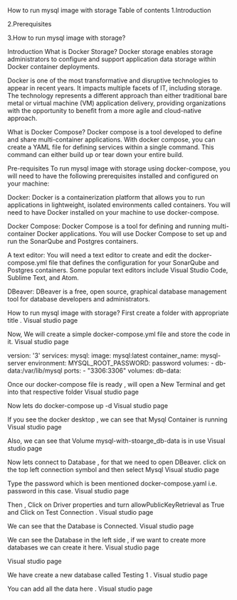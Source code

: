 How to run mysql image with storage
Table of contents
1.Introduction

2.Prerequisites

3.How to run mysql image with storage?

Introduction
What is Docker Storage?
Docker storage enables storage administrators to configure and support application data storage within Docker container deployments.

Docker is one of the most transformative and disruptive technologies to appear in recent years. It impacts multiple facets of IT, including storage. The technology represents a different approach than either traditional bare metal or virtual machine (VM) application delivery, providing organizations with the opportunity to benefit from a more agile and cloud-native approach.

What is Docker Compose?
Docker compose is a tool developed to define and share multi-container applications. With docker compose, you can create a YAML file for defining services within a single command. This command can either build up or tear down your entire build.

Pre-requisites
To run mysql image with storage using docker-compose, you will need to have the following prerequisites installed and configured on your machine:

Docker: Docker is a containerization platform that allows you to run applications in lightweight, isolated environments called containers. You will need to have Docker installed on your machine to use docker-compose.

Docker Compose: Docker Compose is a tool for defining and running multi-container Docker applications. You will use Docker Compose to set up and run the SonarQube and Postgres containers.

A text editor: You will need a text editor to create and edit the docker-compose.yml file that defines the configuration for your SonarQube and Postgres containers. Some popular text editors include Visual Studio Code, Sublime Text, and Atom.

DBeaver: DBeaver is a free, open source, graphical database management tool for database developers and administrators.

How to run mysql image with storage?
First create a folder with appropriate title .
Visual studio page

Now, We will create a simple docker-compose.yml file and store the code in it.
Visual studio page

version: '3'
services:
  mysql:
    image: mysql:latest
    container_name: mysql-server
    environment:
      MYSQL_ROOT_PASSWORD: password
    volumes:
      - db-data:/var/lib/mysql
    ports:
      - "3306:3306"
volumes:
  db-data:

Once our docker-compose file is ready , will open a New Terminal and get into that respective folder
Visual studio page

Now lets do docker-compose up -d
Visual studio page

If you see the docker desktop , we can see that Mysql Container is running
Visual studio page

Also, we can see that Volume mysql-with-stoarge_db-data is in use
Visual studio page

Now lets connect to Database , for that we need to open DBeaver.
click on the top left connection symbol and then select Mysql
Visual studio page

Type the password which is been mentioned docker-compose.yaml i.e. password in this case.
Visual studio page

Then , Click on Driver properties and turn allowPublicKeyRetrieval as True and Click on Test Connection .
Visual studio page

We can see that the Database is Connected.
Visual studio page

We can see the Database in the left side , if we want to create more databases we can create it here.
Visual studio page

Visual studio page

We have create a new database called Testing 1 .
Visual studio page

You can add all the data here .
Visual studio page